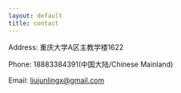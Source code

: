 ```yaml
---
layout: default
title: contact
---
```

Address:
重庆大学A区主教学楼1622

Phone:
18883384391(中国大陆/Chinese Mainland)

Email:
liujunlingx@gmail.com
